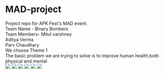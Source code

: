 # MAD-project
Project repo for APK Fest's MAD event.<br>
Team Name - Binary Bombers<br>
Team Members-
Mitul varshney<br>
Aditya Verma<br>
Parv Chaudhary<br>
We choose Theme 1<br>
The basic problem we are trying to solve is to improve human health,both physical and mental<br>
<img src="https://github.com/Mitul16/MAD-project/blob/main/Screenshot_1617899896.png">
<img src="https://github.com/Mitul16/MAD-project/blob/main/Screenshot_1617899903.png">
<img src="https://github.com/Mitul16/MAD-project/blob/main/Screenshot_1617899909.png">
<img src="https://github.com/Mitul16/MAD-project/blob/main/Screenshot_1617899945.png">
<img src="https://github.com/Mitul16/MAD-project/blob/main/Screenshot_1617890393.png">
<img src="https://github.com/Mitul16/MAD-project/blob/main/Screenshot_1617887815.png">
